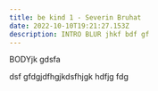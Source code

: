 ```yaml
---
title: be kind 1 - Severin Bruhat
date: 2022-10-10T19:21:27.153Z
description: INTRO BLUR jhkf bdf gf
---
```


BODYjk gdsfa

dsf gfdgjdfhgjkdsfhjgk hdfjg fdg
